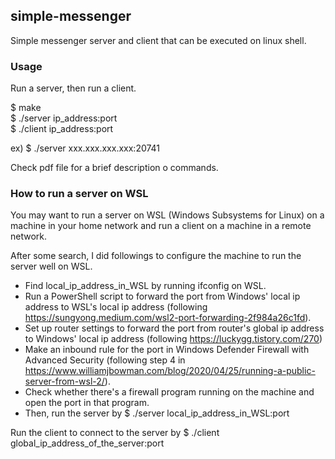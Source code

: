 ## simple-messenger
Simple messenger server and client that can be executed on linux shell. 

### Usage
Run a server, then run a client.

$ make<br/>
$ ./server ip_address:port<br/>
$ ./client ip_address:port<br/>

ex) $ ./server xxx.xxx.xxx.xxx:20741


Check pdf file for a brief description o commands. 

### How to run a server on WSL
You may want to run a server on WSL (Windows Subsystems for Linux) on a machine in your home network and run a client on a machine in a remote network.<br/>

After some search, I did followings to configure the machine to run the server well on WSL. 
* Find local_ip_address_in_WSL by running ifconfig on WSL.<br/>
* Run a PowerShell script to forward the port from Windows' local ip address to WSL's local ip address (following https://sungyong.medium.com/wsl2-port-forwarding-2f984a26c1fd).<br/>
* Set up router settings to forward the port from router's global ip address to Windows' local ip address (following https://luckygg.tistory.com/270)
* Make an inbound rule for the port in Windows Defender Firewall with Advanced Security (following step 4 in https://www.williamjbowman.com/blog/2020/04/25/running-a-public-server-from-wsl-2/).<br/>
* Check whether there's a firewall program running on the machine and open the port in that program.
* Then, run the server by $ ./server local_ip_address_in_WSL:port<br/>

Run the client to connect to the server by $ ./client global_ip_address_of_the_server:port
